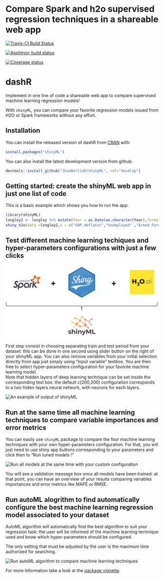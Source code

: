 Compare Spark and h2o supervised regression techniques in a shareable
web app
================

[![Travis-CI Build
Status](https://travis-ci.org/JeanBertinR/shinyML.svg?branch=master)](https://travis-ci.org/JeanBertinR/shinyML)

[![AppVeyor build
status](https://ci.appveyor.com/api/projects/status/github/JeanBertinR/shinyML?branch=master&svg=true)](https://ci.appveyor.com/project/JeanBertinR/shinyML)

[![Coverage
status](https://codecov.io/gh/JeanBertinR/shinyML/branch/master/graph/badge.svg)](https://codecov.io/github/JeanBertinR/shinyML?branch=master)

# dashR

Implement in one line of code a shareable web app to compare supervised
machine learning regression models\!

With `shinyML`, you can compare your favorite regression models issued
from H2O or Spark frameworks without any effort.

## Installation

You can install the released version of dashR from
[CRAN](https://CRAN.R-project.org) with:

``` r
install.packages("shinyML")
```

You can also install the latest development version from github:

``` r
devtools::install_github("JeanBertinR/shinyML", ref="develop")
```

## Getting started: create the shinyML web app in just one list of code

This is a basic example which shows you how to run the app:

``` r
library(shinyML)
longley2 <- longley %>% mutate(Year = as.Date(as.character(Year),format = "%Y"))
shiny_h2o(data =longley2,x = c("GNP_deflator","Unemployed" ,"Armed_Forces","Employed"),y = "GNP",date_column = "Year",share_app = TRUE,port = 3951)
```

## Test different machine learning techiques and hyper-parameters configurations with just a few clicks

![Introduction of shinyML](vignettes/shinyML.png)

First step consist in choosing separating train and test period from
your dataset: this can be done in one second using slider button on the
right of your shinyML app. You can also remove variables from your
initial selection directly from app just simply using “Input variable”
textbox. You are then free to select hyper-parameters configuration for
your favorite machine learning model.  
Note that hidden layers of deep learning technique can be set inside the
corresponding text box: the default c(200,200) configuration corresponds
to a two hiden-layers neural network, with neurons for each layers.

![An example of output of
shinyML](vignettes/one_model.gif)

## Run at the same time all machine learning techniques to compare variable importances and error metrics

You can easily use `shinyML` package to compare the four machine
learning techniques with your own hyper-parameters configuration. For
that, you will just need to use shiny app buttons corresponding to your
parameters and click then to “Run tuned models \!”

![Run all models at the same time with your custom
configuration](vignettes/all_models.gif)

You will see a validation message box once all models have been trained:
at that point, you can have an overview of your results comparing
variables importances and error metrics like MAPE or
RMSE.

## Run autoML alogrithm to find automatically configure the best machine learning regression model associated to your dataset

AutoML algorithm will automatically find the best algorithm to suit your
regression task: the user will be informed of the machine learning
technique used and know which hyper-parameters should be configured.

The only setting that must be adjusted by the user is the maximum time
authorized for searching.

![Run autoML algorithm to compare machine learning
techniques](vignettes/auto_ML.gif)

For more information take a look at the [package
vignette](vignettes/vignettes.Rmd).
